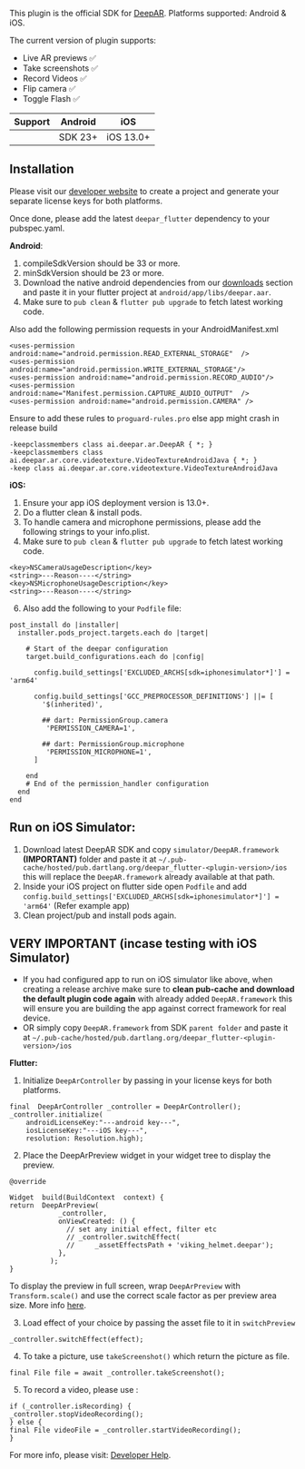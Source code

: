 This plugin is the official SDK for [DeepAR](http://deepar.ai). Platforms supported: Android & iOS. 

The current version of plugin supports: 
- Live AR previews ✅ 
- Take screenshots ✅ 
- Record Videos ✅ 
- Flip camera ✅ 
- Toggle Flash ✅ 

| Support |Android  | iOS|
|--|--|--|
|  |SDK 23+  |  iOS 13.0+|


## Installation
Please visit our [developer website](https://developer.deepar.ai) to create a project and generate your separate license keys for both platforms. 

Once done, please add the latest `deepar_flutter` dependency to your pubspec.yaml. 

**Android**: 
 1. compileSdkVersion should be 33 or more.
 2. minSdkVersion should be 23 or more.
 3. Download the native android dependencies from our [downloads](https://developer.deepar.ai/downloads) section and paste it in your flutter project at `android/app/libs/deepar.aar`.
 4. Make sure to `pub clean` & `flutter pub upgrade` to fetch latest working code.

Also add the following permission requests in your AndroidManifest.xml
```
<uses-permission android:name="android.permission.READ_EXTERNAL_STORAGE"  />
<uses-permission android:name="android.permission.WRITE_EXTERNAL_STORAGE"/>
<uses-permission android:name="android.permission.RECORD_AUDIO"/>
<uses-permission android:name="Manifest.permission.CAPTURE_AUDIO_OUTPUT"  />
<uses-permission android:name="android.permission.CAMERA" />
```


Ensure to add these rules to `proguard-rules.pro` else app might crash in release build
```
-keepclassmembers class ai.deepar.ar.DeepAR { *; }
-keepclassmembers class ai.deepar.ar.core.videotexture.VideoTextureAndroidJava { *; }
-keep class ai.deepar.ar.core.videotexture.VideoTextureAndroidJava
``` 

**iOS:**
1. Ensure your app iOS deployment version is 13.0+.
2. Do a flutter clean & install pods.
3. To handle camera and microphone permissions, please add the following strings to your info.plist.
4. Make sure to `pub clean` & `flutter pub upgrade` to fetch latest working code.

```
<key>NSCameraUsageDescription</key>
<string>---Reason----</string>
<key>NSMicrophoneUsageDescription</key>
<string>---Reason----</string>
```
6. Also add the following to your `Podfile` file:
```
post_install do |installer|
  installer.pods_project.targets.each do |target|

    # Start of the deepar configuration
    target.build_configurations.each do |config|
    
      config.build_settings['EXCLUDED_ARCHS[sdk=iphonesimulator*]'] = 'arm64'

	  config.build_settings['GCC_PREPROCESSOR_DEFINITIONS'] ||= [
        '$(inherited)',

        ## dart: PermissionGroup.camera
         'PERMISSION_CAMERA=1',

        ## dart: PermissionGroup.microphone
         'PERMISSION_MICROPHONE=1',    
      ]

    end 
    # End of the permission_handler configuration
  end
end
```

## Run on iOS Simulator:
1. Download latest DeepAR SDK and copy `simulator/DeepAR.framework` **(IMPORTANT)** folder and paste it at `~/.pub-cache/hosted/pub.dartlang.org/deepar_flutter-<plugin-version>/ios` this will replace the `DeepAR.framework` already available at that path.
2. Inside your iOS project on flutter side open `Podfile` and add `config.build_settings['EXCLUDED_ARCHS[sdk=iphonesimulator*]'] = 'arm64'` (Refer example app)
3. Clean project/pub and install pods again.

## VERY IMPORTANT (incase testing with iOS Simulator)
- If you had configured app to run on iOS simulator like above, when creating a release archive make sure to **clean pub-cache and download the default plugin code again** with already added `DeepAR.framework` this will ensure you are building the app against correct framework for real device.
- OR simply copy `DeepAR.framework` from SDK `parent folder` and paste it at `~/.pub-cache/hosted/pub.dartlang.org/deepar_flutter-<plugin-version>/ios`


**Flutter:**

1. Initialize  `DeepArController` by passing in your license keys for both platforms.
```
final  DeepArController _controller = DeepArController();
_controller.initialize(
	androidLicenseKey:"---android key---",
	iosLicenseKey:"---iOS key---",
	resolution: Resolution.high);
```
2. Place the DeepArPreview widget in your widget tree to display the preview. 
```
@override

Widget  build(BuildContext  context) {
return  DeepArPreview(
            _controller,
            onViewCreated: () {
              // set any initial effect, filter etc
              // _controller.switchEffect(
              //     _assetEffectsPath + 'viking_helmet.deepar');
            },
          );
}
```

To display the preview in full screen, wrap `DeepArPreview` with `Transform.scale()` and use the correct scale factor as per preview area size. More info [here](https://github.com/DeepARSDK/deepar-flutter-plugin/issues/61#issuecomment-1331683622).
       
3.  Load effect of your choice by passing the asset file to it in `switchPreview`
```
_controller.switchEffect(effect);
```
4. To take a picture, use `takeScreenshot()` which return the picture as file.
```
final File file = await _controller.takeScreenshot();
```
5. To record a video, please use : 
```
if (_controller.isRecording) {
_controller.stopVideoRecording();
} else {
final File videoFile = _controller.startVideoRecording();
}
```

For more info, please visit: [Developer Help](https://help.deepar.ai/en/).